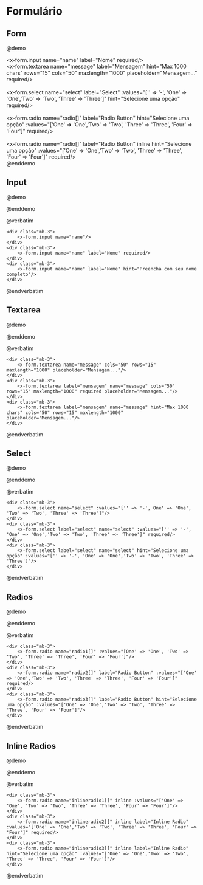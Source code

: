 # Formulário

## Form

@demo
<x-form>
    <div class="mb-3">
        <x-form.input name="name" label="Nome" required/>
    </div>
    <div class="mb-3">
        <x-form.textarea name="message" label="Mensagem" hint="Max 1000 chars" rows="15" cols="50" maxlength="1000" placeholder="Mensagem..." required/>
    </div>
    <div class="mb-3">    
        <x-form.select name="select" label="Select" :values="['' => '-', 'One' => 'One','Two' => 'Two', 'Three' => 'Three']" hint="Selecione uma opção" required/>
    </div>
    <div class="mb-3">    
        <x-form.radio name="radio[]" label="Radio Button" hint="Selecione uma opção" :values="['One' => 'One','Two' => 'Two', 'Three' => 'Three', 'Four' => 'Four']" required/>
    </div>
    <div class="mb-3">    
        <x-form.radio name="radio[]" label="Radio Button" inline hint="Selecione uma opção" :values="['One' => 'One','Two' => 'Two', 'Three' => 'Three', 'Four' => 'Four']" required/>
    </div>
</x-form>
@enddemo

## Input

@demo
<div class="mb-3">
    <x-form.input name="name"/>
</div>
<div class="mb-3">
    <x-form.input name="name" label="Nome" required/>
</div>
<div class="mb-3">
    <x-form.input name="name" label="Nome" hint="Preencha com seu nome completo"/>
</div>
@enddemo

@verbatim

```blade
<div class="mb-3">
    <x-form.input name="name"/>
</div>
<div class="mb-3">
    <x-form.input name="name" label="Nome" required/>
</div>
<div class="mb-3">
    <x-form.input name="name" label="Nome" hint="Preencha com seu nome completo"/>
</div>
```

@endverbatim

## Textarea

@demo
<div class="mb-3">
    <x-form.textarea name="message" rows="15" cols="50" maxlength="1000" placeholder="Mensagem..."/>
</div>
<div class="mb-3">
    <x-form.textarea label="mensagem" name="message" rows="15" cols="50" required maxlength="1000" placeholder="Mensagem..."/>
</div>
<div class="mb-3">
    <x-form.textarea label="mensagem" name="message" hint="Max 1000 chars" rows="15" cols="50" maxlength="1000"
    placeholder="Mensagem..."/>
</div>
@enddemo

@verbatim

```blade
<div class="mb-3">
    <x-form.textarea name="message" cols="50" rows="15" maxlength="1000" placeholder="Mensagem..."/>
</div>
<div class="mb-3">
    <x-form.textarea label="mensagem" name="message" cols="50" rows="15" maxlength="1000" required placeholder="Mensagem..."/>
</div>
<div class="mb-3">
    <x-form.textarea label="mensagem" name="message" hint="Max 1000 chars" cols="50" rows="15" maxlength="1000" placeholder="Mensagem..."/>
</div>
```

@endverbatim

## Select

@demo
<div class="mb-3">
    <x-form.select name="select" :values="['' => '-', 'One' => 'One','Two' => 'Two', 'Three' => 'Three']"/>
</div>
<div class="mb-3">
    <x-form.select label="select" name="select" :values="['' => '-', 'One' => 'One','Two' => 'Two', 'Three' => 'Three']" required/>
</div>
<div class="mb-3">
    <x-form.select label="select" name="select" hint="Selecione uma opção" :values="['' => '-', 'One' => 'One','Two' => 'Two', 'Three' => 'Three']"/>
</div>
@enddemo

@verbatim

```blade
<div class="mb-3">
    <x-form.select name="select" :values="['' => '-', One' => 'One', 'Two' => 'Two', 'Three' => 'Three']"/>
</div>
<div class="mb-3">
    <x-form.select label="select" name="select" :values="['' => '-', 'One' => 'One','Two' => 'Two', 'Three' => 'Three']" required/>
</div>
<div class="mb-3">
    <x-form.select label="select" name="select" hint="Selecione uma opção" :values="['' => '-', 'One' => 'One','Two' => 'Two', 'Three' => 'Three']"/>
</div>
```

@endverbatim

## Radios

@demo
<div class="mb-3">
    <x-form.radio name="radio1[]" :values="['One' => 'One','Two' => 'Two', 'Three' => 'Three', 'Four' => 'Four']"/>
</div>
<div class="mb-3">
    <x-form.radio name="radio2[]" label="Radio Button" :values="['One' => 'One','Two' => 'Two', 'Three' => 'Three', 'Four' => 'Four']" required/>
</div>
<div class="mb-3">
    <x-form.radio name="radio3[]" label="Radio Button" hint="Selecione uma opção" :values="['One' => 'One','Two' => 'Two', 'Three' => 'Three', 'Four' => 'Four']"/>
</div>
@enddemo

@verbatim

```blade
<div class="mb-3">
    <x-form.radio name="radio1[]" :values="[One' => 'One', 'Two' => 'Two', 'Three' => 'Three', 'Four' => 'Four']"/>
</div>
<div class="mb-3">    
    <x-form.radio name="radio2[]" label="Radio Button" :values="['One' => 'One','Two' => 'Two', 'Three' => 'Three', 'Four' => 'Four']" required/>
</div>
<div class="mb-3">    
    <x-form.radio name="radio3[]" label="Radio Button" hint="Selecione uma opção" :values="['One' => 'One','Two' => 'Two', 'Three' => 'Three', 'Four' => 'Four']"/>
</div>
```

@endverbatim

## Inline Radios

@demo
<div class="mb-3">
    <x-form.radio name="inlineradio1[]" inline :values="['One' => 'One','Two' => 'Two', 'Three' => 'Three', 'Four' => 'Four']"/>
</div>
<div class="mb-3">
    <x-form.radio name="inlineradio2[]" inline label="Inline Radio Button" :values="['One' => 'One','Two' => 'Two', 'Three' => 'Three', 'Four' => 'Four']" required/>
</div>
<div class="mb-3">
    <x-form.radio name="inlineradio3[]" inline label="Inline Radio Button" hint="Selecione uma opção" :values="['One' => 'One','Two' => 'Two', 'Three' => 'Three', 'Four' => 'Four']"/>
</div>
@enddemo

@verbatim

```blade
<div class="mb-3">
    <x-form.radio name="inlineradio1[]" inline :values="['One' => 'One', 'Two' => 'Two', 'Three' => 'Three', 'Four' => 'Four']"/>
</div>
<div class="mb-3">
    <x-form.radio name="inlineradio2[]" inline label="Inline Radio" :values="['One' => 'One','Two' => 'Two', 'Three' => 'Three', 'Four' => 'Four']" required/>
</div>
<div class="mb-3">    
    <x-form.radio name="inlineradio3[]" inline label="Inline Radio" hint="Selecione uma opção" :values="['One' => 'One','Two' => 'Two', 'Three' => 'Three', 'Four' => 'Four']"/>
</div>
```

@endverbatim
